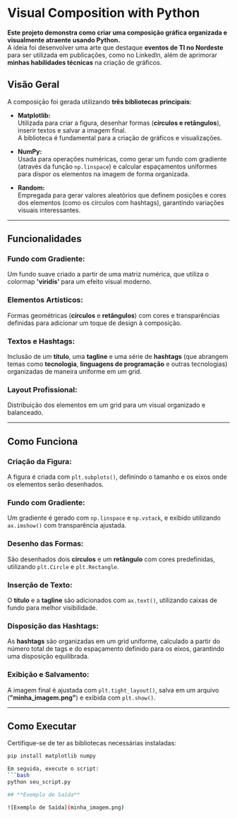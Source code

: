 # **Visual Composition with Python**

**Este projeto demonstra como criar uma composição gráfica organizada e visualmente atraente usando Python.**  
A ideia foi desenvolver uma arte que destaque **eventos de TI no Nordeste** para ser utilizada em publicações, como no LinkedIn, além de aprimorar **minhas habilidades técnicas** na criação de gráficos.

## **Visão Geral**

A composição foi gerada utilizando **três bibliotecas principais**:

- **Matplotlib:**  
  Utilizada para criar a figura, desenhar formas (**círculos e retângulos**), inserir textos e salvar a imagem final.  
  A biblioteca é fundamental para a criação de gráficos e visualizações.

- **NumPy:**  
  Usada para operações numéricas, como gerar um fundo com gradiente (através da função `np.linspace`) e calcular espaçamentos uniformes para dispor os elementos na imagem de forma organizada.

- **Random:**  
  Empregada para gerar valores aleatórios que definem posições e cores dos elementos (como os círculos com hashtags), garantindo variações visuais interessantes.

---

## **Funcionalidades**

### **Fundo com Gradiente:**
  Um fundo suave criado a partir de uma matriz numérica, que utiliza o colormap **'viridis'** para um efeito visual moderno.

### **Elementos Artísticos:**
  Formas geométricas (**círculos** e **retângulos**) com cores e transparências definidas para adicionar um toque de design à composição.

### **Textos e Hashtags:**
  Inclusão de um **título**, uma **tagline** e uma série de **hashtags** (que abrangem temas como **tecnologia**, **linguagens de programação** e outras tecnologias) organizadas de maneira uniforme em um grid.

### **Layout Profissional:**
  Distribuição dos elementos em um grid para um visual organizado e balanceado.

---
## **Como Funciona**

### **Criação da Figura:**
  A figura é criada com `plt.subplots()`, definindo o tamanho e os eixos onde os elementos serão desenhados.

### **Fundo com Gradiente:**
  Um gradiente é gerado com `np.linspace` e `np.vstack`, e exibido utilizando `ax.imshow()` com transparência ajustada.

### **Desenho das Formas:**
  São desenhados dois **círculos** e um **retângulo** com cores predefinidas, utilizando `plt.Circle` e `plt.Rectangle`.

### **Inserção de Texto:**
  O **título** e a **tagline** são adicionados com `ax.text()`, utilizando caixas de fundo para melhor visibilidade.

### **Disposição das Hashtags:**
  As **hashtags** são organizadas em um grid uniforme, calculado a partir do número total de tags e do espaçamento definido para os eixos, garantindo uma disposição equilibrada.

### **Exibição e Salvamento:**
  A imagem final é ajustada com `plt.tight_layout()`, salva em um arquivo (**"minha_imagem.png"**) e exibida com `plt.show()`.

---
## **Como Executar**

Certifique-se de ter as bibliotecas necessárias instaladas:
```bash
pip install matplotlib numpy

Em seguida, execute o script:
```bash
python seu_script.py

## **Exemplo de Saída**

![Exemplo de Saída](minha_imagem.png)
